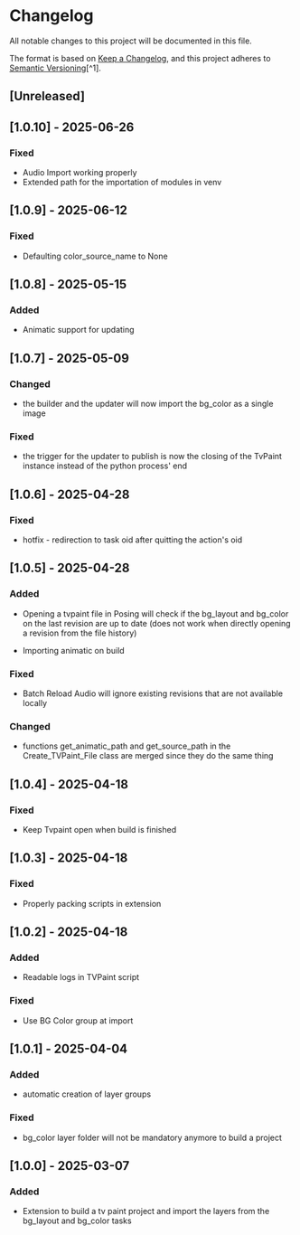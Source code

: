 # Changelog

All notable changes to this project will be documented in this file.

The format is based on [Keep a Changelog](https://keepachangelog.com/en/1.0.0/),
and this project adheres to [Semantic Versioning](https://semver.org/spec/v2.0.0.html)[^1].

<!---
Types of changes

- Added for new features.
- Changed for changes in existing functionality.
- Deprecated for soon-to-be removed features.
- Removed for now removed features.
- Fixed for any bug fixes.
- Security in case of vulnerabilities.

-->

## [Unreleased]

## [1.0.10] - 2025-06-26

### Fixed

* Audio Import working properly
* Extended path for the importation of modules in venv

## [1.0.9] - 2025-06-12

### Fixed

* Defaulting color_source_name to None

## [1.0.8] - 2025-05-15

### Added

* Animatic support for updating

## [1.0.7] - 2025-05-09

### Changed

* the builder and the updater will now import the bg_color as a single image

### Fixed

* the trigger for the updater to publish is now the closing of the TvPaint instance instead of the python process' end

## [1.0.6] - 2025-04-28

### Fixed

* hotfix - redirection to task oid after quitting the action's oid

## [1.0.5] - 2025-04-28

### Added

* Opening a tvpaint file in Posing will check if the bg_layout and bg_color on the last revision are up to date (does not work when directly opening a revision from the file history)

* Importing animatic on build

### Fixed

* Batch Reload Audio will ignore existing revisions that are not available locally

### Changed

* functions get_animatic_path and get_source_path in the Create_TVPaint_File class are merged since they do the same thing

## [1.0.4] - 2025-04-18

### Fixed

* Keep Tvpaint open when build is finished

## [1.0.3] - 2025-04-18

### Fixed

* Properly packing scripts in extension

## [1.0.2] - 2025-04-18

### Added

* Readable logs in TVPaint script

### Fixed

* Use BG Color group at import

## [1.0.1] - 2025-04-04

### Added

* automatic creation of layer groups

### Fixed

* bg_color layer folder will not be mandatory anymore to build a project

## [1.0.0] - 2025-03-07

### Added

* Extension to build a tv paint project and import the layers from the bg_layout and bg_color tasks
